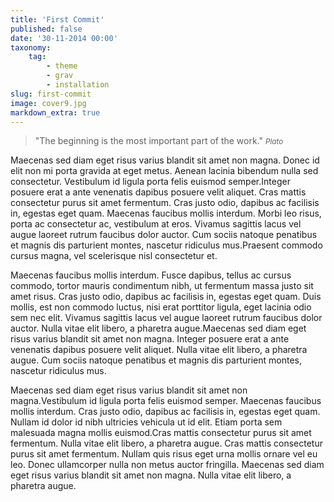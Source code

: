 ```yaml
---
title: 'First Commit'
published: false
date: '30-11-2014 00:00'
taxonomy:
    tag:
        - theme
        - grav
        - installation
slug: first-commit
image: cover9.jpg
markdown_extra: true
---
```


>&quot;The beginning is the most important part of the work.&quot;
><small><cite title="Plato">Plato</cite></small>

Maecenas sed diam eget risus varius blandit sit amet non magna. Donec id elit non mi porta gravida at eget metus. Aenean lacinia bibendum nulla sed consectetur. Vestibulum id ligula porta felis euismod semper.Integer posuere erat a ante venenatis dapibus posuere velit aliquet. Cras mattis consectetur purus sit amet fermentum. Cras justo odio, dapibus ac facilisis in, egestas eget quam. Maecenas faucibus mollis interdum. Morbi leo risus, porta ac consectetur ac, vestibulum at eros. Vivamus sagittis lacus vel augue laoreet rutrum faucibus dolor auctor. Cum sociis natoque penatibus et magnis dis parturient montes, nascetur ridiculus mus.Praesent commodo cursus magna, vel scelerisque nisl consectetur et. 

Maecenas faucibus mollis interdum. Fusce dapibus, tellus ac cursus commodo, tortor mauris condimentum nibh, ut fermentum massa justo sit amet risus. Cras justo odio, dapibus ac facilisis in, egestas eget quam. Duis mollis, est non commodo luctus, nisi erat porttitor ligula, eget lacinia odio sem nec elit. Vivamus sagittis lacus vel augue laoreet rutrum faucibus dolor auctor. Nulla vitae elit libero, a pharetra augue.Maecenas sed diam eget risus varius blandit sit amet non magna. Integer posuere erat a ante venenatis dapibus posuere velit aliquet. Nulla vitae elit libero, a pharetra augue. Cum sociis natoque penatibus et magnis dis parturient montes, nascetur ridiculus mus.

Maecenas sed diam eget risus varius blandit sit amet non magna.Vestibulum id ligula porta felis euismod semper. Maecenas faucibus mollis interdum. Cras justo odio, dapibus ac facilisis in, egestas eget quam. Nullam id dolor id nibh ultricies vehicula ut id elit. Etiam porta sem malesuada magna mollis euismod.Cras mattis consectetur purus sit amet fermentum. Nulla vitae elit libero, a pharetra augue. Cras mattis consectetur purus sit amet fermentum. Nullam quis risus eget urna mollis ornare vel eu leo. Donec ullamcorper nulla non metus auctor fringilla. Maecenas sed diam eget risus varius blandit sit amet non magna. Nulla vitae elit libero, a pharetra augue.

[^1]: Donec sed odio dui.